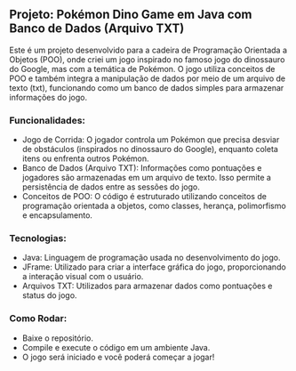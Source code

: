 ## Projeto: Pokémon Dino Game em Java com Banco de Dados (Arquivo TXT)

Este é um projeto desenvolvido para a cadeira de Programação Orientada a Objetos (POO), onde criei um jogo inspirado no famoso jogo do dinossauro do Google, mas com a temática de Pokémon. O jogo utiliza conceitos de POO e também integra a manipulação de dados por meio de um arquivo de texto (txt), funcionando como um banco de dados simples para armazenar informações do jogo.

### Funcionalidades:
- Jogo de Corrida: O jogador controla um Pokémon que precisa desviar de obstáculos (inspirados no dinossauro do Google), enquanto coleta itens ou enfrenta outros Pokémon.
- Banco de Dados (Arquivo TXT): Informações como pontuações e jogadores são armazenadas em um arquivo de texto. Isso permite a persistência de dados entre as sessões do jogo.
- Conceitos de POO: O código é estruturado utilizando conceitos de programação orientada a objetos, como classes, herança, polimorfismo e encapsulamento.
### Tecnologias:
- Java: Linguagem de programação usada no desenvolvimento do jogo.
- JFrame: Utilizado para criar a interface gráfica do jogo, proporcionando a interação visual com o usuário.
- Arquivos TXT: Utilizados para armazenar dados como pontuações e status do jogo.
### Como Rodar:
- Baixe o repositório.
- Compile e execute o código em um ambiente Java.
- O jogo será iniciado e você poderá começar a jogar!
